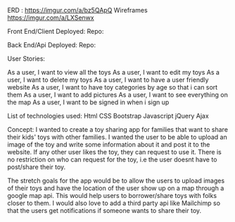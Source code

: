 ERD : https://imgur.com/a/bz5QApQ
Wireframes https://imgur.com/a/LXSenwx

Front End/Client
Deployed:
Repo:

Back End/Api
Deployed:
Repo:

User Stories:

As a user, I want to view all the toys
As a user, I want to edit my toys
As a user, I want to delete my toys
As a user, I want to have a user friendly website
As a user, I want to have toy categories by age so that i can sort them
As a user, I want to add pictures
As a user, I want to see everything on the map
As a user, I want to be signed in when i sign up

List of technologies used:
Html
CSS
Bootstrap
Javascript
jQuery
Ajax

Concept:
I wanted to create a toy sharing app for families that want to
share their kids' toys with other families.
 I wanted the user to be able to upload an image of the toy and write some information about it and post it to the website. If any other user likes the toy, they can request to use it.
 There is no restriction on who can request for the toy, i.e the user doesnt have to post/share their toy.

 The stretch goals for the app would be to allow the users to upload images of their toys and have the location of the user show up on a map through a google map api. This would help users to
 borrower/share toys with folks closer to them. I would also love to add a third party api like Mailchimp so that the users get notifications if someone wants to share their toy.
